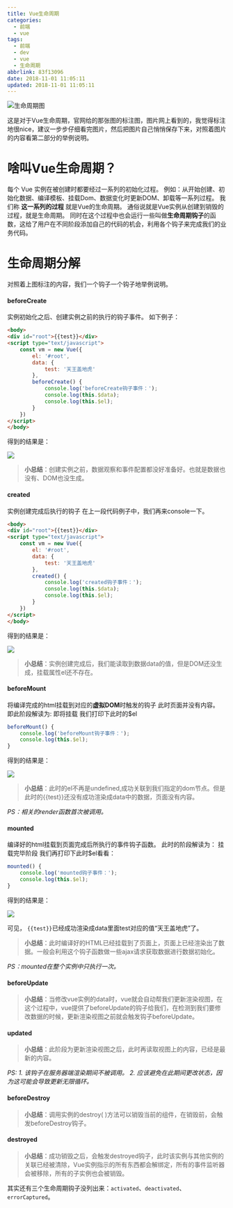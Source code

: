 ```yaml
---
title: Vue生命周期
categories:
  - 前端
  - vue
tags:
  - 前端
  - dev
  - vue
  - 生命周期
abbrlink: 83f13096
date: 2018-11-01 11:05:11
updated: 2018-11-01 11:05:11
---
```


![生命周期图](https://ws4.sinaimg.cn/large/006tNbRwly1fwsdwhuc8sj30xc2cfq75.jpg)

<!--more-->

这是对于Vue生命周期，官网给的那张图的标注图，图片网上看到的，我觉得标注地很nice，建议一步步仔细看完图片，然后把图片自己悄悄保存下来，对照着图片的内容看第二部分的举例说明。



# 啥叫Vue生命周期？

每个 Vue 实例在被创建时都要经过一系列的初始化过程。
例如：从开始创建、初始化数据、编译模板、挂载Dom、数据变化时更新DOM、卸载等一系列过程。
我们称 **这一系列的过程** 就是Vue的生命周期。
通俗说就是Vue实例从创建到销毁的过程，就是生命周期。
同时在这个过程中也会运行一些叫做**生命周期钩子**的函数，这给了用户在不同阶段添加自己的代码的机会，利用各个钩子来完成我们的业务代码。

# 生命周期分解

对照着上图标注的内容，我们一个钩子一个钩子地举例说明。

#### beforeCreate

实例初始化之后、创建实例之前的执行的钩子事件。
如下例子：

```html
<body>
<div id="root">{{test}}</div>
<script type="text/javascript">
	const vm = new Vue({
		el: '#root',
		data: {
			test: '天王盖地虎'
		},
		beforeCreate() {
			console.log('beforeCreate钩子事件：');
			console.log(this.$data);
			console.log(this.$el);
		}
	})
</script>
</body>
```

得到的结果是：

![](https://ws2.sinaimg.cn/large/006tNbRwly1fwsdy69pjbj307r03ct8h.jpg)

> **小总结**：创建实例之前，数据观察和事件配置都没好准备好。也就是数据也没有、DOM也没生成。

#### created

实例创建完成后执行的钩子 
在上一段代码例子中，我们再来console一下。

```html
<body>
<div id="root">{{test}}</div>
<script type="text/javascript">
	const vm = new Vue({
		el: '#root',
		data: {
			test: '天王盖地虎'
		},
		created() {
			console.log('created钩子事件：');
			console.log(this.$data);
			console.log(this.$el);
		}
	})
</script>
</body>
```

得到的结果是：

![](https://ws2.sinaimg.cn/large/006tNbRwly1fwsdzh7z0vj308l03gdfm.jpg)

> **小总结**：实例创建完成后，我们能读取到数据data的值，但是DOM还没生成，挂载属性el还不存在。

#### beforeMount

将编译完成的html挂载到对应的**虚拟DOM**时触发的钩子
此时页面并没有内容。
即此阶段解读为: 即将挂载
我们打印下此时的$el

```js
beforeMount() {
	console.log('beforeMount钩子事件：');
	console.log(this.$el);
}
```

得到的结果是：

![](https://ws2.sinaimg.cn/large/006tNbRwly1fwse0kdwpjj309i03l0sj.jpg)

> **小总结**：此时的el不再是undefined,成功关联到我们指定的dom节点。但是此时的{{test}}还没有成功渲染成data中的数据，页面没有内容。

*PS：相关的render函数首次被调用。* 

#### mounted

编译好的html挂载到页面完成后所执行的事件钩子函数。
此时的阶段解读为： 挂载完毕阶段
我们再打印下此时$el看看：

```javascript
mounted() {
	console.log('mounted钩子事件：');
	console.log(this.$el);
}
```

得到的结果是：

![](https://ws1.sinaimg.cn/large/006tNbRwly1fwse2nslrdj308703ma9w.jpg)

可见， `{{test}}`已经成功渲染成data里面test对应的值“天王盖地虎”了。

> **小总结**：此时编译好的HTML已经挂载到了页面上，页面上已经渲染出了数据。一般会利用这个钩子函数做一些ajax请求获取数据进行数据初始化。

*PS：mounted在整个实例中只执行一次。*

#### beforeUpdate

> **小总结**：当修改vue实例的data时，vue就会自动帮我们更新渲染视图，在这个过程中，vue提供了beforeUpdate的钩子给我们，在检测到我们要修改数据的时候，更新渲染视图之前就会触发钩子beforeUpdate。

#### updated

> **小总结**：此阶段为更新渲染视图之后，此时再读取视图上的内容，已经是最新的内容。

*PS:*
*1. 该钩子在服务器端渲染期间不被调用。*
*2. 应该避免在此期间更改状态，因为这可能会导致更新无限循环。*

#### beforeDestroy

> **小总结**：调用实例的destroy( )方法可以销毁当前的组件，在销毁前，会触发beforeDestroy钩子。

#### destroyed

> **小总结**：成功销毁之后，会触发destroyed钩子，此时该实例与其他实例的关联已经被清除，Vue实例指示的所有东西都会解绑定，所有的事件监听器会被移除，所有的子实例也会被销毁。



其实还有三个生命周期钩子没列出来：`activated`、`deactivated`、`errorCaptured`。